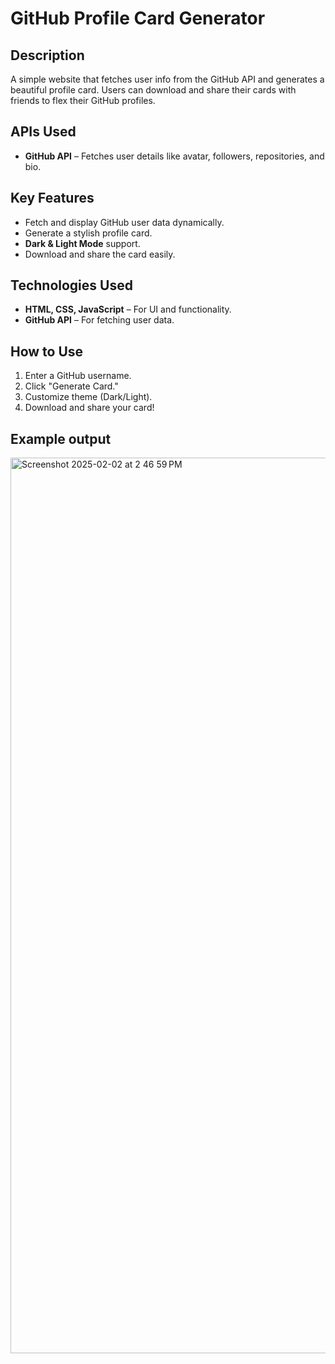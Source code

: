 # GitHub Profile Card Generator  

## Description  
A simple website that fetches user info from the GitHub API and generates a beautiful profile card. Users can download and share their cards with friends to flex their GitHub profiles.  

## APIs Used  
- **GitHub API** – Fetches user details like avatar, followers, repositories, and bio.  

## Key Features  
- Fetch and display GitHub user data dynamically.  
- Generate a stylish profile card.  
- **Dark & Light Mode** support.  
- Download and share the card easily.  

## Technologies Used  
- **HTML, CSS, JavaScript** – For UI and functionality.  
- **GitHub API** – For fetching user data.  

## How to Use  
1. Enter a GitHub username.  
2. Click "Generate Card."  
3. Customize theme (Dark/Light).  
4. Download and share your card!  

## Example output

<img width="1433" alt="Screenshot 2025-02-02 at 2 46 59 PM" src="https://github.com/user-attachments/assets/fa2cb423-d1b7-4c17-8d12-53c5366feeb9" />
